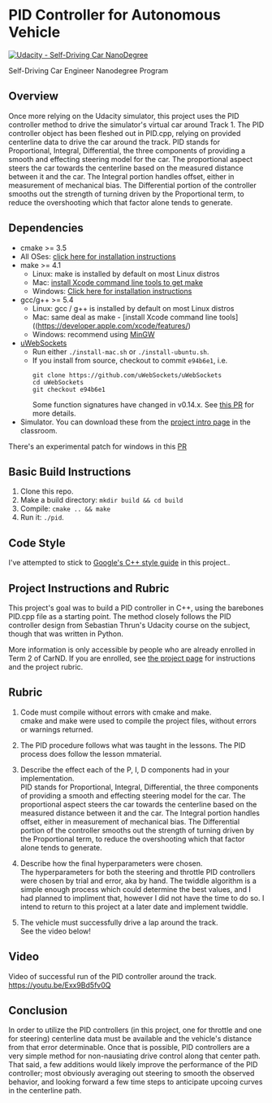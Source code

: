 # PID Controller for Autonomous Vehicle
[![Udacity - Self-Driving Car NanoDegree](https://s3.amazonaws.com/udacity-sdc/github/shield-carnd.svg)](http://www.udacity.com/drive)

Self-Driving Car Engineer Nanodegree Program

Overview
---

Once more relying on the Udacity simulator, this project uses the PID controller method to drive the simulator's virtual car around Track 1.  The PID controller object has been fleshed out in PID.cpp, relying on provided centerline data to drive the car around the track.  PID stands for Proportional, Integral, Differential, the three components of providing a smooth and effecting steering model for the car.  The proportional aspect steers the car towards the centerline based on the measured distance between it and the car.  The Integral portion handles offset, either in measurement of mechanical bias.  The Differential portion of the controller smooths out the strength of turning driven by the Proportional term, to reduce the overshooting which that factor alone tends to generate.  

## Dependencies

* cmake >= 3.5
 * All OSes: [click here for installation instructions](https://cmake.org/install/)
* make >= 4.1
  * Linux: make is installed by default on most Linux distros
  * Mac: [install Xcode command line tools to get make](https://developer.apple.com/xcode/features/)
  * Windows: [Click here for installation instructions](http://gnuwin32.sourceforge.net/packages/make.htm)
* gcc/g++ >= 5.4
  * Linux: gcc / g++ is installed by default on most Linux distros
  * Mac: same deal as make - [install Xcode command line tools]((https://developer.apple.com/xcode/features/)
  * Windows: recommend using [MinGW](http://www.mingw.org/)
* [uWebSockets](https://github.com/uWebSockets/uWebSockets)
  * Run either `./install-mac.sh` or `./install-ubuntu.sh`.
  * If you install from source, checkout to commit `e94b6e1`, i.e.
    ```
    git clone https://github.com/uWebSockets/uWebSockets 
    cd uWebSockets
    git checkout e94b6e1
    ```
    Some function signatures have changed in v0.14.x. See [this PR](https://github.com/udacity/CarND-MPC-Project/pull/3) for more details.
* Simulator. You can download these from the [project intro page](https://github.com/udacity/self-driving-car-sim/releases) in the classroom.

There's an experimental patch for windows in this [PR](https://github.com/udacity/CarND-PID-Control-Project/pull/3)

## Basic Build Instructions

1. Clone this repo.
2. Make a build directory: `mkdir build && cd build`
3. Compile: `cmake .. && make`
4. Run it: `./pid`. 

## Code Style

I've attempted to stick to [Google's C++ style guide](https://google.github.io/styleguide/cppguide.html) in this project..

## Project Instructions and Rubric

This project's goal was to build a PID controller in C++, using the barebones PID.cpp file as a starting point.  The method closely follows the PID controller design from Sebastian Thrun's Udacity course on the subject, though that was written in Python.

More information is only accessible by people who are already enrolled in Term 2
of CarND. If you are enrolled, see [the project page](https://classroom.udacity.com/nanodegrees/nd013/parts/40f38239-66b6-46ec-ae68-03afd8a601c8/modules/f1820894-8322-4bb3-81aa-b26b3c6dcbaf/lessons/e8235395-22dd-4b87-88e0-d108c5e5bbf4/concepts/6a4d8d42-6a04-4aa6-b284-1697c0fd6562)
for instructions and the project rubric.

## Rubric

1. Code must compile without errors with cmake and make.  
   cmake and make were used to compile the project files, without errors or warnings returned.

2. The PID procedure follows what was taught in the lessons. 
   The PID process does follow the lesson mmaterial.

3. Describe the effect each of the P, I, D components had in your implementation.  
   PID stands for Proportional, Integral, Differential, the three components of providing a smooth and effecting steering model for the car.  The proportional aspect steers the car towards the centerline based on the measured distance between it and the car.  The Integral portion handles offset, either in measurement of mechanical bias.  The Differential portion of the controller smooths out the strength of turning driven by the Proportional term, to reduce the overshooting which that factor alone tends to generate.  

4. Describe how the final hyperparameters were chosen.  
   The hyperparameters for both the steering and throttle PID controllers were chosen by trial and error, aka by hand.  The twiddle algorithm is a simple enough process which could determine the best values, and I had planned to impliment that, however I did not have the time to do so.  I intend to return to this project at a later date and implement twiddle.

5. The vehicle must successfully drive a lap around the track.  
   See the video below!

## Video

Video of successful run of the PID controller around the track.
https://youtu.be/Exx9Bd5fv0Q

## Conclusion

In order to utilize the PID controllers (in this project, one for throttle and one for steering) centerline data must be available and the vehicle's distance from that error determinable.  Once that is possible, PID controllers are a very simple method for non-nausiating drive control along that center path.  That said, a few additions would likely improve the performance of the PID controller; most obviously averaging out steering to smooth the observed behavior, and looking forward a few time steps to anticipate upcoing curves in the centerline path.
